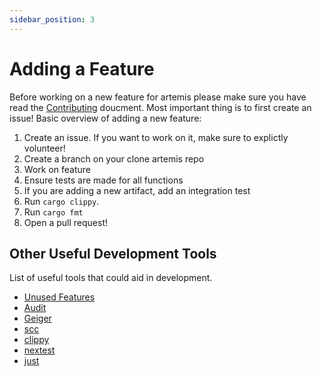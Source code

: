 ```yaml
---
sidebar_position: 3
---
```


# Adding a Feature

Before working on a new feature for artemis please make sure you have read the
[Contributing](https://github.com/puffycid/artemis/blob/main/CONTRIBUTING.md)
doucment. Most important thing is to first create an issue! Basic overview of
adding a new feature:

1. Create an issue. If you want to work on it, make sure to explictly volunteer!
2. Create a branch on your clone artemis repo
3. Work on feature
4. Ensure tests are made for all functions
5. If you are adding a new artifact, add an integration test
6. Run `cargo clippy`.
7. Run `cargo fmt`
8. Open a pull request!

## Other Useful Development Tools

List of useful tools that could aid in development.

- [Unused Features](https://github.com/TimonPost/cargo-unused-features)
- [Audit](https://github.com/RustSec/rustsec/tree/main/cargo-audit)
- [Geiger](https://github.com/rust-secure-code/cargo-geiger)
- [scc](https://github.com/boyter/scc)
- [clippy](https://github.com/rust-lang/rust-clippy)
- [nextest](https://nexte.st/)
- [just](https://github.com/casey/just)
